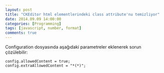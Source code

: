 ```yaml
---
layout: post
title: "CKEditor html elementlerindeki class attribute'nu temizliyor"
date: 2014.09.09 14:00:00
categories: [Programming]
tags: [javascript, number, format]
comments: true
---
```

Configuration dosyasında aşağıdaki parametreler eklenerek sorun çözülebilir:

```language-javascript
config.allowedContent = true;
config.extraAllowedContent = "*(*)";
```
